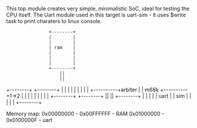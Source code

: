 This top module creates very simple, minimalistic SoC, ideal for testing the CPU itself.
The Uart module used in this target is uart-sim - it uses $write task to print charaters
to linux console.

                    +--------+
                    |        |
                    |        |
                    | ram    |
                    |        |
                    |        |
                    |        |
                    +--------+
                        ||
                        ||
+--------+          +--------+
|        |          |        |
|        |          |        |
|        +----------+arbiter |
| m68k   +----------+1->2    |
|        |          |        |
|        |          |        |
+--------+          +--------+
                        ||
                        ||
                    +--------+
                    |        |
                    |        |
                    | uart   |
                    | sim    |
                    |        |
                    |        |
                    +--------+

Memory map:
0x00000000 - 0x00FFFFFF - RAM
0x01000000 - 0x0100000F - uart
